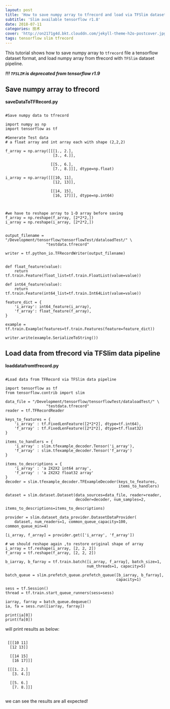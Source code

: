 ```yaml
---
layout: post
title: 'How to save numpy array to tfrecord and load via TFSlim dataset pipeline'
subtitle: 'Slim available tensorflow r1.8'
date: 2018-07-11
categories: 技术
cover: 'http://on2171g4d.bkt.clouddn.com/jekyll-theme-h2o-postcover.jpg'
tags: tensorflow slim tfrecord
---
```


This tutorial shows how to save numpy array to `tfrecord` file a tensorflow dataset format, and load numpy array from tfrecord with `TFSlim` dataset pipeline.

***!!! `TFSLIM` is deprecated from tensorflow r1.9***

## Save numpy array to tfrecord 

**saveDataToTFRecord.py**


<pre><code class="language-python">
#Save numpy data to tfrecord

import numpy as np
import tensorflow as tf

#Generate Test data
# a float array and int array each with shape (2,2,2)

f_array = np.array([[[1., 2.],
                     [3., 4.]],

                    [[5., 6.],
                     [7., 8.]]], dtype=np.float)

i_array = np.array([[[10, 11],
                     [12, 13]],

                    [[14, 15],
                     [16, 17]]], dtype=np.int64)



#we have to reshape array to 1-D array before saving
f_array = np.reshape(f_array, [2*2*2,])
i_array = np.reshape(i_array, [2*2*2,])


output_filename = "/Development/tensorflow/tensorflowTest/dataloadTest/" \
                  "testdata.tfrecord"

writer = tf.python_io.TFRecordWriter(output_filename)


def float_feature(value):
    return tf.train.Feature(float_list=tf.train.FloatList(value=value))

def int64_feature(value):
    return tf.train.Feature(int64_list=tf.train.Int64List(value=value))

feature_dict = {
    'i_array': int64_feature(i_array),
    'f_array': float_feature(f_array),
}

example = tf.train.Example(features=tf.train.Features(feature=feature_dict))

writer.write(example.SerializeToString())
</code></pre>


## Load data from tfrecord via TFSlim data pipeline

**loaddatafromtfrecord.py**


<pre><code class="language-python">
#Load data from TFRecord via TFSlim data pipeline

import tensorflow as tf
from tensorflow.contrib import slim

data_file = "/Development/tensorflow/tensorflowTest/dataloadTest/" \
                  "testdata.tfrecord"
reader = tf.TFRecordReader

keys_to_features = {
    'i_array' : tf.FixedLenFeature([2*2*2], dtype=tf.int64),
    'f_array' : tf.FixedLenFeature([2*2*2], dtype=tf.float32)
}

items_to_handlers = {
    'i_array' : slim.tfexample_decoder.Tensor('i_array'),
    'f_array' : slim.tfexample_decoder.Tensor('f_array')
}

items_to_descriptions = {
    'i_array' : 'a 2X2X2 int64 array',
    'f_array' : 'a 2X2X2 float32 array'
}
decoder = slim.tfexample_decoder.TFExampleDecoder(keys_to_features,
                                                  items_to_handlers)

dataset = slim.dataset.Dataset(data_sources=data_file, reader=reader,
                               decoder=decoder, num_samples=2,
                               items_to_descriptions=items_to_descriptions)

provider = slim.dataset_data_provider.DatasetDataProvider(
    dataset, num_readers=1, common_queue_capacity=100, common_queue_min=4)

[i_array, f_array] = provider.get(['i_array', 'f_array'])

# we should reshape again ,to restore original shape of array
i_array = tf.reshape(i_array, [2, 2, 2])
f_array = tf.reshape(f_array, [2, 2, 2])

b_iarray, b_farray = tf.train.batch([i_array, f_array], batch_size=1,
                                    num_threads=1, capacity=5)

batch_queue = slim.prefetch_queue.prefetch_queue([b_iarray, b_farray],
                                                 capacity=1)

sess = tf.Session()
thread = tf.train.start_queue_runners(sess=sess)

iarray, farray = batch_queue.dequeue()
ia, fa = sess.run([iarray, farray])

print(ia[0])
print(fa[0])
</code></pre>

 will print results as below:
 

 <pre><code class="language-python">
 [[[10 11]
  [12 13]]

  [[14 15]
   [16 17]]]
   
 [[[1. 2.]
   [3. 4.]]

  [[5. 6.]
   [7. 8.]]]
   </code></pre>

 
 we can see the results are all expected!